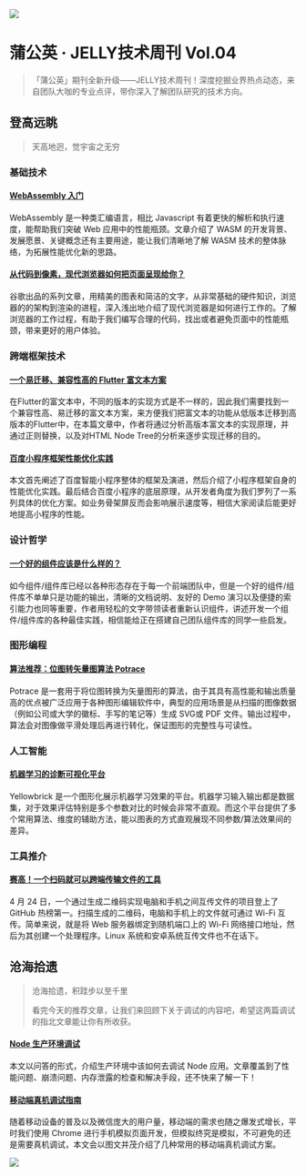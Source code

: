![](https://img12.360buyimg.com/ling/jfs/t1/103246/10/18486/223179/5e946664E97fed297/88dc0a9214f3c6e4.jpg)

# 蒲公英 · JELLY技术周刊 Vol.04

> 「蒲公英」期刊全新升级——JELLY技术周刊！深度挖掘业界热点动态，来自团队大咖的专业点评，带你深入了解团队研究的技术方向。

## 登高远眺

> 天高地迥，觉宇宙之无穷

### 基础技术

#### [WebAssembly 入门](http://3.cn/100d-doDq)

WebAssembly 是一种类汇编语言，相比 Javascript 有着更快的解析和执行速度，能帮助我们突破 Web 应用中的性能瓶颈。文章介绍了 WASM 的开发背景、发展愿景、关键概念还有主要用途，能让我们清晰地了解 WASM 技术的整体脉络，为拓展性能优化新的思路。

#### [从代码到像素，现代浏览器如何把页面呈现给你？](http://3.cn/100ddo8-u)

谷歌出品的系列文章，用精美的图表和简洁的文字，从非常基础的硬件知识，浏览器的的架构到渲染的进程，深入浅出地介绍了现代浏览器是如何进行工作的。了解浏览器的工作过程，有助于我们编写合理的代码，找出或者避免页面中的性能瓶颈，带来更好的用户体验。

### 跨端框架技术

#### [一个易迁移、兼容性高的 Flutter 富文本方案](http://3.cn/1-00ddpQY)

在Flutter的富文本中，不同的版本的实现方式是不一样的，因此我们需要找到一个兼容性高、易迁移的富文本方案，来方便我们把富文本的功能从低版本迁移到高版本的Flutter中，在本篇文章中，作者将通过分析高版本富文本的实现原理，并通过正则替换，以及对HTML Node Tree的分析来逐步实现迁移的目的。

#### [百度小程序框架性能优化实践](http://3.cn/100ddqQ-G)

本文首先阐述了百度智能小程序整体的框架及演进，然后介绍了小程序框架自身的性能优化实践。最后结合百度小程序的底层原理，从开发者角度为我们罗列了一系列具体的优化方案。如业务骨架屏反而会影响展示速度等，相信大家阅读后能更好地提高小程序的性能。

### 设计哲学

#### [一个好的组件应该是什么样的？](http://3.cn/1-00ddmVJ)

如今组件/组件库已经以各种形态存在于每一个前端团队中，但是一个好的组件/组件库不单单只是功能的输出，清晰的文档说明、友好的 Demo 演习以及便捷的索引能力也同等重要，作者用轻松的文字带领读者重新认识组件，讲述开发一个组件/组件库的各种最佳实践，相信能给正在搭建自己团队组件库的同学一些启发。

### 图形编程

#### [算法推荐：位图转矢量图算法 Potrace](http://3.cn/100d-dnTB)

Potrace 是一套用于将位图转换为矢量图形的算法，由于其具有高性能和输出质量高的优点被广泛应用于各种图形编辑软件中，典型的应用场景是从扫描的图像数据（例如公司或大学的徽标、手写的笔记等）生成 SVG或 PDF 文件。输出过程中，算法会对图像做平滑处理后再进行转化，保证图形的完整性与可读性。

### 人工智能

#### [机器学习的诊断可视化平台](http://3.cn/100ddn-pQ)

Yellowbrick 是一个图形化展示机器学习效果的平台。机器学习输入输出都是数据集，对于效果评估特别是多个参数对比的时候会非常不直观。而这个平台提供了多个常用算法、维度的辅助方法，能以图表的方式直观展现不同参数/算法效果间的差异。

### 工具推介

#### [赛高！一个扫码就可以跨端传输文件的工具](http://3.cn/100ddp-QZ)

4 月 24 日，一个通过生成二维码实现电脑和手机之间互传文件的项目登上了 GitHub 热榜第一。扫描生成的二维码，电脑和手机上的文件就可通过 Wi-Fi 互传。简单来说，就是将 Web 服务器绑定到随机端口上的 Wi-Fi 网络接口地址，然后为其创建一个处理程序。Linux 系统和安卓系统互传文件也不在话下。

## 沧海拾遗

> 沧海拾遗，积跬步以至千里
>
> 看完今天的推荐文章，让我们来回顾下关于调试的内容吧，希望这两篇调试的指北文章能让你有所收获。

#### [Node 生产环境调试](http://3.cn/10-0ddnpR)

本文以问答的形式，介绍生产环境中该如何去调试 Node 应用。文章覆盖到了性能问题、崩溃问题、内存泄露的检查和解决手段，还不快来了解一下！

#### [移动端真机调试指南](http://3.cn/100ddo-8v)

随着移动设备的普及以及微信庞大的用户量，移动端的需求也随之爆发式增长，平时我们使用 Chrome 进行手机模拟页面开发，但模拟终究是模拟，不可避免的还是需要真机调试，本文会以图文并茂介绍了几种常用的移动端真机调试方案。

![](https://img20.360buyimg.com/ling/jfs/t1/93326/34/18555/167361/5e946665E13c912ae/9a8405dd8be2dad4.jpg)